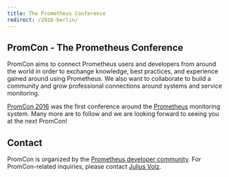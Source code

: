 ```yaml
---
title: The Prometheus Conference
redirect: /2016-berlin/
---
```


## PromCon - The Prometheus Conference

PromCon aims to connect Prometheus users and developers from around the world
in order to exchange knowledge, best practices, and experience gained around
using Prometheus. We also want to collaborate to build a community and grow
professional connections around systems and service monitoring.

[PromCon 2016](/2016-berlin/) was the first conference around the
[Prometheus](https://prometheus.io/) monitoring system. Many more are to
follow and we are looking forward to seeing you at the next PromCon!

## Contact

PromCon is organized by the [Prometheus developer community](https://prometheus.io/community/).
For PromCon-related inquiries, please contact [Julius Volz](mailto:julius.volz@gmail.com).
